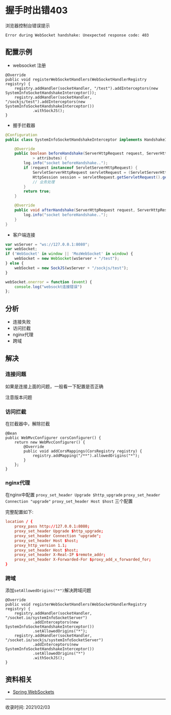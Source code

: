 # 握手时出错403
浏览器控制台错误提示
```
Error during WebSocket handshake: Unexpected response code: 403
```
## 配置示例
- websocket 注册
```
@Override
public void registerWebSocketHandlers(WebSocketHandlerRegistry registry) {
    registry.addHandler(socketHandler, "/test").addInterceptors(new SystemInfoSocketHandshakeInterceptor());
    registry.addHandler(socketHandler, "/sockjs/test").addInterceptors(new SystemInfoSocketHandshakeInterceptor())
            .withSockJS();
}
```

- 握手拦截器
```java
@Configuration
public class SystemInfoSocketHandshakeInterceptor implements HandshakeInterceptor {

    @Override
    public boolean beforeHandshake(ServerHttpRequest request, ServerHttpResponse response, WebSocketHandler wsHandler, Map<String, Object
            > attributes) {
        log.info("socket beforeHandshake..");
        if (request instanceof ServletServerHttpRequest) {
            ServletServerHttpRequest servletRequest = (ServletServerHttpRequest) request;
            HttpSession session = servletRequest.getServletRequest().getSession(false);
            // 业务处理
        }
        return true;
    }

    @Override
    public void afterHandshake(ServerHttpRequest request, ServerHttpResponse response, WebSocketHandler wsHandler, Exception exception) {
        log.info("socket beforeHandshake..");
    }
}
```
- 客户端连接
```js
var wsServer = "ws://127.0.0.1:8080";
var webSocket;
if ('WebSocket' in window || 'MozWebSocket' in window) {
    webSocket = new WebSocket(wsServer + "/test");
} else {
    webSocket = new SockJS(wsServer + "/sockjs/test");
}

webSocket.onerror = function (event) {
    console.log("websockt连接错误")
};
```

## 分析
- 连接失败
- 访问拦截
- nginx代理
- 跨域

## 解决

### 连接问题
如果是连接上面的问题，一般看一下配置是否正确

注意版本问题

### 访问拦截
在拦截器中，解除拦截
```
@Bean
public WebMvcConfigurer corsConfigurer() {
    return new WebMvcConfigurer() {
        @Override
        public void addCorsMappings(CorsRegistry registry) {
            registry.addMapping("/**").allowedOrigins("*");
        }
    };
}
```

### nginx代理
在nginx中配置
`proxy_set_header Upgrade $http_upgrade` 
`proxy_set_header Connection "upgrade"`
`proxy_set_header Host $host`
三个配置

完整配置如下:
```conf
location / {
    proxy_pass http://127.0.0.1:8080;
    proxy_set_header Upgrade $http_upgrade;
    proxy_set_header Connection "upgrade";
    proxy_set_header Host $host;
    proxy_http_version 1.1;
    proxy_set_header Host $host;
    proxy_set_header X-Real-IP $remote_addr;
    proxy_set_header X-Forwarded-For $proxy_add_x_forwarded_for;
}
```

### 跨域
添加`setAllowedOrigins("*")`解决跨域问题
```
@Override
public void registerWebSocketHandlers(WebSocketHandlerRegistry registry) {
    registry.addHandler(socketHandler, "/socket.io/systemInfoSocketServer")
            .addInterceptors(new SystemInfoSocketHandshakeInterceptor())
            .setAllowedOrigins("*");
    registry.addHandler(socketHandler, "/socket.io/sockjs/systemInfoSocketServer")
            .addInterceptors(new SystemInfoSocketHandshakeInterceptor())
            .setAllowedOrigins("*")
            .withSockJS();
}
```

## 资料相关
- [Spring WebSockets](https://docs.spring.io/spring-framework/docs/current/reference/html/web.html#websocket)

---
收录时间: 2021/02/03

<Vssue :title="$title" />